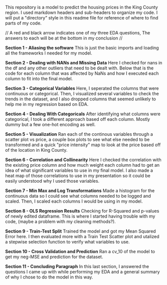 This repository is a model to predict the housing prices in the King County region.
I used markdown headers and sub-headers to organize my code.
I will put a "directory" style in this readme file for reference of where to find parts of my code.

// A red and black arrow indicates one of my three EDA questions, The answers to each will be at the bottom in my conclusion //

__Section 1 - Aliasing the software__
 This is just the basic imports and loading all the frameworks I needed for my model.

__Section 2 - Dealing with NANs and Missing Data__ 
 Here I checked for nans in the df and any other outliers that need to be dealt with. Below that is the code for each column that was affected by NaNs and how I executed each column to fit into the final model.

__Section 3 - Categorical Variables__
 Here, I seperated the columns that were continuous or categorical. Then, I visualized several variables to check the trends in the dataset, and I also dropped columns that seemed unlikely to help me in my regression based on EDA.

__Section 4 - Dealing With Categoricals__
 After identifying what columns were categorical, I took a different approach based off each column. Mostly dummy but a few one-hot encoding as well.

__Section 5 - Visualization__
 Ran each of the continous variables through a scatter plot vs price, a couple box plots to see what else needed to be transformed and a quick "price intensity" map to look at the price based off of the location in King County.

__Section 6 - Correlation and Collinearity__
 Here I checked the correlation with the existing price column and how much weight each column had to get an idea of what significant variables to use in my final model. I also made a heat map of those correlations to use in my presentation so it could be easily understood why I used those variables.

__Section 7 - Min Max and Log Transformations__
 Made a histogram for the continuous data so I could see what columns needed to be logged and scaled. Then, I scaled each columns I would be using in my model.

__Section 8 - OLS Regression Results__
 Checking for R-Squared and p-values of newly edited dataframe. This is where I started having trouble with my code, (maybe a problem with my cleaning methods?).


__Section 9 - Train-Test Split__
 Trained the model and got my Mean Squared Error here. I then evaluated more with a Train Test Scatter plot and utalized a stepwise selection function to verify what variables to use.

__Section 10 - Cross Validation and Prediction__
 Ran a cv_10 of the model to get my neg-MSE and prediction for the dataset.

__Section 11 - Concluding Paragraph__
 In this last section, I answered the questions I came up with while performing my EDA and a general summary of why I chose to do the model in this way.